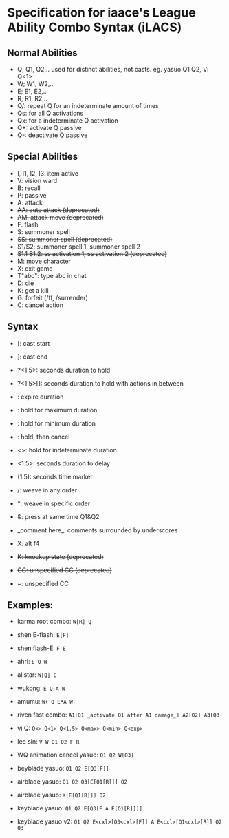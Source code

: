 # Specification for iaace's League Ability Combo Syntax (iLACS)

## Normal Abilities
- Q; Q1, Q2,.. used for distinct abilities, not casts. eg. yasuo Q1 Q2, Vi Q<1>
- W; W1, W2,..
- E; E1, E2,..
- R; R1, R2,..
- Q/: repeat Q for an indeterminate amount of times
- Qs: for all Q activations
- Qx: for a indeterminate Q activation
- Q+: activate Q passive
- Q-: deactivate Q passive

## Special Abilities
- I, I1, I2, I3: item active
- V: vision ward
- B: recall
- P: passive
- A: attack
- ~~AA: auto attack (deprecated)~~
- ~~AM: attack move (deprecated)~~
- F: flash
- S: summoner spell
- ~~SS: summoner spell (deprecated)~~
- S1/S2: summoner spell 1, summoner spell 2
- ~~S1.1 S1.2: ss activation 1, ss activation 2 (deprecated)~~
- M: move character
- X: exit game
- T"abc": type abc in chat
- D: die
- K: get a kill
- G: forfeit (/ff, /surrender)
- C: cancel action


## Syntax
- [: cast start
- ]: cast end
- ?<1.5>: seconds duration to hold
- ?<1.5>[]: seconds duration to hold with actions in between
- <exp>: expire duration
- <max>: hold for maximum duration
- <min>: hold for minimum duration
- <cxl>: hold, then cancel
- <>: hold for indeterminate duration
- <1.5>: seconds duration to delay
- (1.5): seconds time marker
- /: weave in any order
- *: weave in specific order
- &: press at same time Q1&Q2
- \_comment here\_: comments surrounded by underscores
- X: alt f4

- ~~K: knockup state (deprecated)~~
- ~~CC: unspecified CC (deprecated)~~
- ~: unspecified CC

## Examples:

- karma root combo: `W[R] Q`
- shen E-flash: `E[F]`
- shen flash-E: `F E`
- ahri: `E Q W`
- alistar: `W[Q] E`
- wukong: `E Q A W`
- amumu: `W+ Q E*A W-`
- riven fast combo: `A1[Q1 _activate Q1 after A1 damage_] A2[Q2] A3[Q3]`
- vi Q: `Q<> Q<1> Q<1.5> Q<max> Q<min> Q<exp>`
- lee sin: `V W Q1 Q2 F R`


- WQ animation cancel yasuo: `Q1 Q2 W[Q3]`
- beyblade yasuo: `Q1 Q2 E[Q3[F]]`
- airblade yasuo: `Q1 Q2 Q3[E[Q1[R]]] Q2`
- airblade yasuo: `K[E[Q1[R]]] Q2`
- keyblade yasuo: `Q1 Q2 E[Q3[F A E[Q1[R]]]]`
- keyblade yasuo v2: `Q1 Q2 E<cxl>[Q3<cxl>[F]] A E<cxl>[Q1<cxl>[R]] Q2 Q3`
